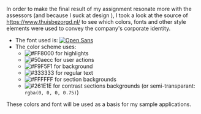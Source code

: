 
In order to make the final result of my assignment resonate more with the
assessors (and because I suck at design ), I took a look at the source of
https://www.thuisbezorgd.nl/ to see which colors, fonts and other style elements
were used to convey the company's corporate identity.

- The font used is:
  [![Open Sans](https://raw.githubusercontent.com/onassar/GoogleWebFonts-FontFamilyPreviewImages/master/48px/original/OpenSans-400.v15.png)](https://fonts.google.com/specimen/Open+Sans?selection.family=Open+Sans)
- The color scheme uses:
  - ![#FF8000](https://dummyimage.com/microbar/FF8000/FFF.png&text=FF8000) for highlights
  - ![#50aecc](https://dummyimage.com/microbar/50aecc/FFF.png&text=50aecc) for user actions
  - ![#F9F5F1](https://dummyimage.com/microbar/f9f5f1/000.png&text=F9F5F1) for background
  - ![#333333](https://dummyimage.com/microbar/333333/FFF.png&text=333333) for regular text
  - ![#FFFFFF](https://dummyimage.com/microbar/ffffff/000.png&text=FFFFFF) for section backgrounds
  - ![#261E1E](https://dummyimage.com/microbar/261E1E/FFF.png&text=261E1E) for contrast sections backgrounds (or semi-transparant: `rgba(0, 0, 0, 0.75)`)

These colors and font will be used as a basis for my sample applications.